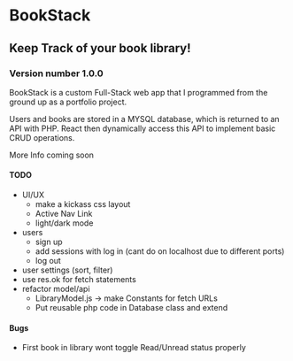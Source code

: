 # BookStack
## Keep Track of your book library!
### Version number 1.0.0

BookStack is a custom Full-Stack web app that I programmed from the ground up as a portfolio project.

Users and books are stored in a MYSQL database, which is returned to an API with PHP. React then dynamically access this API to implement basic CRUD operations.

More Info coming soon

#### TODO
- UI/UX
  - make a kickass css layout
  - Active Nav Link
  - light/dark mode
- users
  - sign up
  - add sessions with log in (cant do on localhost due to different ports)
  - log out
- user settings (sort, filter)
- use res.ok for fetch statements
- refactor model/api
  - LibraryModel.js -> make Constants for fetch URLs
  - Put reusable php code in Database class and extend

#### Bugs
- First book in library wont toggle Read/Unread status properly
